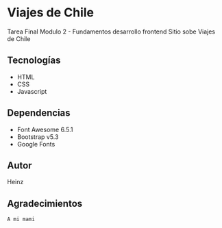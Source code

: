 # Viajes de Chile
Tarea Final Modulo 2 - Fundamentos desarrollo frontend
Sitio sobe Viajes de Chile

## Tecnologías

- HTML
- CSS
- Javascript

## Dependencias

- Font Awesome 6.5.1
- Bootstrap v5.3
- Google Fonts


## Autor

Heinz

## Agradecimientos

    A mi mami
